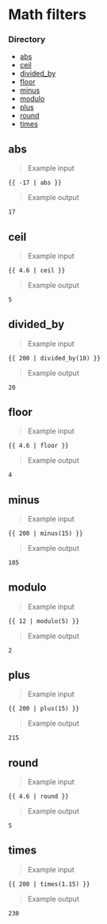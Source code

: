 # Math filters

### Directory

* [abs](#abs)
* [ceil](#ceil)
* [divided_by](#divided_by)
* [floor](#floor)
* [minus](#minus)
* [modulo](#modulo)
* [plus](#plus)
* [round](#round)
* [times](#times)

## abs

> Example input

```liquid
{{ -17 | abs }}
```

> Example output

```html
17
```


## ceil

> Example input

```liquid
{{ 4.6 | ceil }}
```

> Example output

```html
5
```


## divided_by

> Example input

```liquid
{{ 200 | divided_by(10) }}
```

> Example output

```html
20
```


## floor

> Example input

```liquid
{{ 4.6 | floor }}
```

> Example output

```html
4
```


## minus

> Example input

```liquid
{{ 200 | minus(15) }}
```

> Example output

```html
185
```


## modulo

> Example input

```liquid
{{ 12 | modulo(5) }}
```

> Example output

```html
2
```


## plus

> Example input

```liquid
{{ 200 | plus(15) }}
```

> Example output

```html
215
```


## round

> Example input

```liquid
{{ 4.6 | round }}
```

> Example output

```html
5
```


## times

> Example input

```liquid
{{ 200 | times(1.15) }}
```

> Example output

```html
230
```